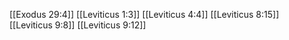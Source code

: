 [[Exodus 29:4]]
[[Leviticus 1:3]]
[[Leviticus 4:4]]
[[Leviticus 8:15]]
[[Leviticus 9:8]]
[[Leviticus 9:12]]
